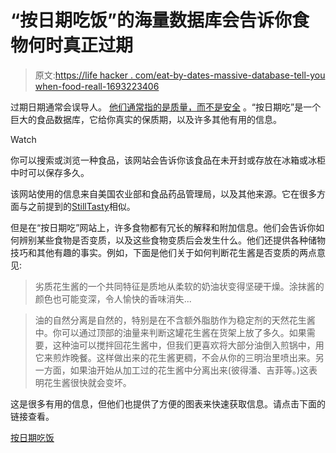# “按日期吃饭”的海量数据库会告诉你食物何时真正过期

> 原文:[https://life hacker . com/eat-by-dates-massive-database-tell-you when-food-reall-1693223406](https://lifehacker.com/eat-by-dates-massive-database-tells-you-when-food-reall-1693223406)

过期日期通常会误导人。 [他们通常指的是质量，而不是安全](https://lifehacker.com/what-do-these-expiration-dates-on-my-food-really-mean-5921708) 。“按日期吃”是一个巨大的食品数据库，它给你真实的保质期，以及许多其他有用的信息。

Watch

你可以搜索或浏览一种食品，该网站会告诉你该食品在未开封或存放在冰箱或冰柜中时可以保存多久。

该网站使用的信息来自美国农业部和食品药品管理局，以及其他来源。它在很多方面与之前提到的[StillTasty](https://lifehacker.com/stilltasty-tells-you-how-long-your-food-will-last-5182202)相似。

但是在“按日期吃”网站上，许多食物都有冗长的解释和附加信息。他们会告诉你如何辨别某些食物是否变质，以及这些食物变质后会发生什么。他们还提供各种储物技巧和其他有趣的事实。例如，下面是他们关于如何判断花生酱是否变质的两点意见:

> 劣质花生酱的一个共同特征是质地从柔软的奶油状变得坚硬干燥。涂抹酱的颜色也可能变深，令人愉快的香味消失...

> 油的自然分离是自然的，特别是在不含额外脂肪作为稳定剂的天然花生酱中。你可以通过顶部的油量来判断这罐花生酱在货架上放了多久。如果需要，这种油可以搅拌回花生酱中，但我们更喜欢将大部分油倒入煎锅中，用它来煎炸晚餐。这样做出来的花生酱更稠，不会从你的三明治里喷出来。另一方面，如果油开始从加工过的花生酱中分离出来(彼得潘、吉菲等。)这表明花生酱很快就会变坏。

这是很多有用的信息，但他们也提供了方便的图表来快速获取信息。请点击下面的链接查看。

[按日期吃饭](http://www.eatbydate.com/)